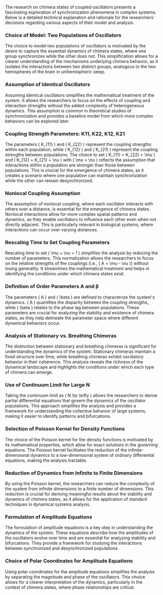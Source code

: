 The research on chimera states of coupled oscillators presents a fascinating exploration of synchronization phenomena in complex systems. Below is a detailed technical explanation and rationale for the researchers' decisions regarding various aspects of their model and analysis.

### Choice of Model: Two Populations of Oscillators
The choice to model two populations of oscillators is motivated by the desire to capture the essential dynamics of chimera states, where one group synchronizes while the other does not. This simplification allows for a clearer understanding of the mechanisms underlying chimera behavior, as it isolates the interactions between two distinct groups, analogous to the two hemispheres of the brain in unihemispheric sleep.

### Assumption of Identical Oscillators
Assuming identical oscillators simplifies the mathematical treatment of the system. It allows the researchers to focus on the effects of coupling and interaction strengths without the added complexity of heterogeneous dynamics. This assumption is common in theoretical studies of synchronization and provides a baseline model from which more complex behaviors can be explored later.

### Coupling Strength Parameters: K11, K22, K12, K21
The parameters \( K_{11} \) and \( K_{22} \) represent the coupling strengths within each population, while \( K_{12} \) and \( K_{21} \) represent the coupling strengths between populations. The choice to set \( K_{11} = K_{22} = \mu \) and \( K_{12} = K_{21} = \nu \) with \( \mu > \nu \) reflects the assumption that interactions within a population are stronger than those between populations. This is crucial for the emergence of chimera states, as it creates a scenario where one population can maintain synchronization while the other can remain desynchronized.

### Nonlocal Coupling Assumption
The assumption of nonlocal coupling, where each oscillator interacts with others over a distance, is essential for the emergence of chimera states. Nonlocal interactions allow for more complex spatial patterns and dynamics, as they enable oscillators to influence each other even when not directly adjacent. This is particularly relevant in biological systems, where interactions can occur over varying distances.

### Rescaling Time to Set Coupling Parameters
Rescaling time to set \( \mu + \nu = 1 \) simplifies the analysis by reducing the number of parameters. This normalization allows the researchers to focus on the relative strengths of the couplings (i.e., \( A = \mu - \nu \)) without losing generality. It streamlines the mathematical treatment and helps in identifying the conditions under which chimera states exist.

### Definition of Order Parameters A and β
The parameters \( A \) and \( \beta \) are defined to characterize the system's dynamics. \( A \) quantifies the disparity between the coupling strengths, while \( \beta \) relates to the phase lag between populations. These parameters are crucial for analyzing the stability and existence of chimera states, as they help delineate the parameter space where different dynamical behaviors occur.

### Analysis of Stationary vs. Breathing Chimeras
The distinction between stationary and breathing chimeras is significant for understanding the dynamics of the system. Stationary chimeras maintain a fixed structure over time, while breathing chimeras exhibit oscillatory behavior in their coherence. This analysis reveals the richness of the dynamical landscape and highlights the conditions under which each type of chimera can emerge.

### Use of Continuum Limit for Large N
Taking the continuum limit as \( N \to \infty \) allows the researchers to derive partial differential equations that govern the dynamics of the oscillator populations. This approach simplifies the analysis and provides a framework for understanding the collective behavior of large systems, making it easier to identify patterns and bifurcations.

### Selection of Poisson Kernel for Density Functions
The choice of the Poisson kernel for the density functions is motivated by its mathematical properties, which allow for exact solutions in the governing equations. The Poisson kernel facilitates the reduction of the infinite-dimensional dynamics to a low-dimensional system of ordinary differential equations, making the analysis tractable.

### Reduction of Dynamics from Infinite to Finite Dimensions
By using the Poisson kernel, the researchers can reduce the complexity of the system from infinite dimensions to a finite number of dimensions. This reduction is crucial for deriving meaningful results about the stability and dynamics of chimera states, as it allows for the application of standard techniques in dynamical systems analysis.

### Formulation of Amplitude Equations
The formulation of amplitude equations is a key step in understanding the dynamics of the system. These equations describe how the amplitudes of the oscillators evolve over time and are essential for analyzing stability and bifurcations. They provide a framework for studying the interactions between synchronized and desynchronized populations.

### Choice of Polar Coordinates for Amplitude Equations
Using polar coordinates for the amplitude equations simplifies the analysis by separating the magnitude and phase of the oscillators. This choice allows for a clearer interpretation of the dynamics, particularly in the context of chimera states, where phase relationships are critical.


